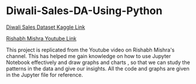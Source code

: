 # Diwali-Sales-DA-Using-Python

[Diwali Sales Dataset Kaggle Link](https://www.kaggle.com/datasets/prajwal6362venom/diwali-sales)

[Rishabh Mishra Youtube Link](https://www.youtube.com/watch?v=KgCgpCIOkIs&t=1s)

This project is replicated from the Youtube video on Rishabh Mishra's channel.
This has helped me gain knowledge on how to use Jupyter Notebook effectively and draw graphs and charts , so that we can study the patterns in the data and give our insights.
All the code and graphs are given in the Jupyter file for reference.
